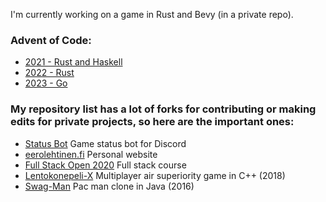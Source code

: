 <!--
**eero-lehtinen/eero-lehtinen** is a ✨ _special_ ✨ repository because its `README.md` (this file) appears on your GitHub profile.

Here are some ideas to get you started:

- 🔭 I’m currently working on ...
- 🌱 I’m currently learning ...
- 👯 I’m looking to collaborate on ...
- 🤔 I’m looking for help with ...
- 💬 Ask me about ...
- 📫 How to reach me: ...
- 😄 Pronouns: ...
- ⚡ Fun fact: ...
-->

I'm currently working on a game in Rust and Bevy (in a private repo).

### Advent of Code:
- [2021 - Rust and Haskell](https://github.com/eero-lehtinen/advent-of-code-2021)
- [2022 - Rust](https://github.com/eero-lehtinen/advent-of-code-2022)
- [2023 - Go](https://github.com/eero-lehtinen/advent-of-code-2023)


### My repository list has a lot of forks for contributing or making edits for private projects, so here are the important ones:

- [Status Bot](https://github.com/eero-lehtinen/status-bot) Game status bot for Discord
- [eerolehtinen.fi](https://github.com/eero-lehtinen/eerolehtinen.fi) Personal website
- [Full Stack Open 2020](https://github.com/eero-lehtinen/full-stack-open-2020) Full stack course
- [Lentokonepeli-X](https://github.com/eero-lehtinen/lentokonepeli-x) Multiplayer air superiority game in C++ (2018)
- [Swag-Man](https://github.com/eero-lehtinen/swag-man) Pac man clone in Java (2016)
